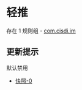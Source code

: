 # 轻推

存在 1 规则组 - [com.cisdi.im](/src/apps/com.cisdi.im.ts)

## 更新提示

默认禁用

- [快照-0](https://i.gkd.li/import/14659011)
